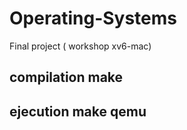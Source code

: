 # Operating-Systems
 Final project ( workshop xv6-mac)
 
## compilation make 
## ejecution make qemu
